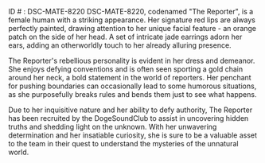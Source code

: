 ID # : DSC-MATE-8220
DSC-MATE-8220, codenamed "The Reporter", is a female human with a striking appearance. Her signature red lips are always perfectly painted, drawing attention to her unique facial feature - an orange patch on the side of her head. A set of intricate jade earrings adorn her ears, adding an otherworldly touch to her already alluring presence.

The Reporter's rebellious personality is evident in her dress and demeanor. She enjoys defying conventions and is often seen sporting a gold chain around her neck, a bold statement in the world of reporters. Her penchant for pushing boundaries can occasionally lead to some humorous situations, as she purposefully breaks rules and bends them just to see what happens.

Due to her inquisitive nature and her ability to defy authority, The Reporter has been recruited by the DogeSoundClub to assist in uncovering hidden truths and shedding light on the unknown. With her unwavering determination and her insatiable curiosity, she is sure to be a valuable asset to the team in their quest to understand the mysteries of the unnatural world.
